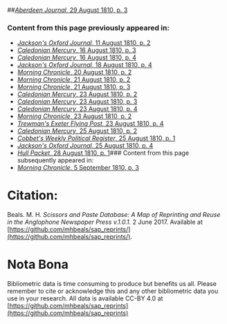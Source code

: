 ##[*Aberdeen Journal*, 29 August 1810, p. 3](https://mhbeals.github.io/sap_html/Aberdeen-Journal/Aberdeen-Journal-29-August-1810-p-3)

### Content from this page previously appeared in:
+ [*Jackson's Oxford Journal*, 11 August 1810, p. 2](https://mhbeals.github.io/sap_html/Jackson's-Oxford-Journal/Jackson's-Oxford-Journal-11-August-1810-p-2)
+ [*Caledonian Mercury*, 16 August 1810, p. 3](https://mhbeals.github.io/sap_html/Caledonian-Mercury/Caledonian-Mercury-16-August-1810-p-3)
+ [*Caledonian Mercury*, 16 August 1810, p. 4](https://mhbeals.github.io/sap_html/Caledonian-Mercury/Caledonian-Mercury-16-August-1810-p-4)
+ [*Jackson's Oxford Journal*, 18 August 1810, p. 4](https://mhbeals.github.io/sap_html/Jackson's-Oxford-Journal/Jackson's-Oxford-Journal-18-August-1810-p-4)
+ [*Morning Chronicle*, 20 August 1810, p. 2](https://mhbeals.github.io/sap_html/Morning-Chronicle/Morning-Chronicle-20-August-1810-p-2)
+ [*Morning Chronicle*, 21 August 1810, p. 2](https://mhbeals.github.io/sap_html/Morning-Chronicle/Morning-Chronicle-21-August-1810-p-2)
+ [*Morning Chronicle*, 21 August 1810, p. 3](https://mhbeals.github.io/sap_html/Morning-Chronicle/Morning-Chronicle-21-August-1810-p-3)
+ [*Caledonian Mercury*, 23 August 1810, p. 2](https://mhbeals.github.io/sap_html/Caledonian-Mercury/Caledonian-Mercury-23-August-1810-p-2)
+ [*Caledonian Mercury*, 23 August 1810, p. 3](https://mhbeals.github.io/sap_html/Caledonian-Mercury/Caledonian-Mercury-23-August-1810-p-3)
+ [*Caledonian Mercury*, 23 August 1810, p. 4](https://mhbeals.github.io/sap_html/Caledonian-Mercury/Caledonian-Mercury-23-August-1810-p-4)
+ [*Morning Chronicle*, 23 August 1810, p. 2](https://mhbeals.github.io/sap_html/Morning-Chronicle/Morning-Chronicle-23-August-1810-p-2)
+ [*Trewman's Exeter Flying Post*, 23 August 1810, p. 4](https://mhbeals.github.io/sap_html/Trewman's-Exeter-Flying-Post/Trewman's-Exeter-Flying-Post-23-August-1810-p-4)
+ [*Caledonian Mercury*, 25 August 1810, p. 2](https://mhbeals.github.io/sap_html/Caledonian-Mercury/Caledonian-Mercury-25-August-1810-p-2)
+ [*Cobbet's Weekly Political Register*, 25 August 1810, p. 1](https://mhbeals.github.io/sap_html/Cobbet's-Weekly-Political-Register/Cobbet's-Weekly-Political-Register-25-August-1810-p-1)
+ [*Jackson's Oxford Journal*, 25 August 1810, p. 4](https://mhbeals.github.io/sap_html/Jackson's-Oxford-Journal/Jackson's-Oxford-Journal-25-August-1810-p-4)
+ [*Hull Packet*, 28 August 1810, p. 1](https://mhbeals.github.io/sap_html/Hull-Packet/Hull-Packet-28-August-1810-p-1)### Content from this page subsequently appeared in:
+ [*Morning Chronicle*, 5 September 1810, p. 3](https://mhbeals.github.io/sap_html/Morning-Chronicle/Morning-Chronicle-5-September-1810-p-3)
                    
# Citation: 

Beals. M. H. *Scissors and Paste Database: A Map of Reprinting and Reuse in the Anglophone Newspaper Press v.1.0.1.* 2 June 2017. Available at [https://github.com/mhbeals/sap_reprints/](https://github.com/mhbeals/sap_reprints/). 
                    
# Nota Bona

Bibliometric data is time consuming to produce but benefits us all. Please remember to cite or acknowledge this and any other bibliometric data you use in your research. All data is available CC-BY 4.0 at [https://github.com/mhbeals/sap_reprints](https://github.com/mhbeals/sap_reprints)